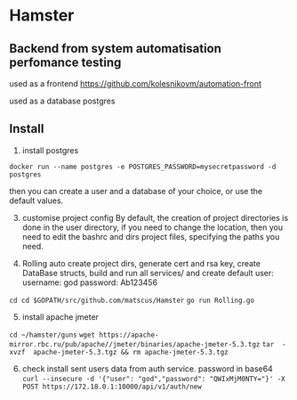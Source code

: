 # Hamster
## Backend from system automatisation perfomance testing


used as a  frontend  https://github.com/kolesnikovm/automation-front

used as a database postgres

## Install 

1. install postgres

`docker run --name postgres -e POSTGRES_PASSWORD=mysecretpassword -d postgres`

then you can create a user and a database of your choice, or use the default values.

3. customise project config
By default, the creation of project directories is done in the user directory, if you need to change the location,
then you need to edit the bashrc and dirs project files, specifying the paths you need.

4. Rolling
auto create project dirs, generate cert and rsa key, create DataBase structs, build and run all services/
and create default user:
username: god
password: Ab123456

`cd cd $GOPATH/src/github.com/matscus/Hamster`
`go run Rolling.go`

5. install apache jmeter

`cd ~/hamster/guns`
`wget https://apache-mirror.rbc.ru/pub/apache//jmeter/binaries/apache-jmeter-5.3.tgz`
`tar  -xvzf  apache-jmeter-5.3.tgz && rm apache-jmeter-5.3.tgz`

6. check install
sent users data from auth service. password in base64
`curl --insecure -d '{"user": "god","password": "QWIxMjM0NTY="}' -X POST https://172.18.0.1:10000/api/v1/auth/new `
